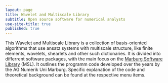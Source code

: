 ```yaml
---
layout: page
title: Wavelet and Multiscale Library
subtitle: Open source software for numerical analysts
use-site-title: true
published: true
---
```

This Wavelet and Multiscale Library is a collection of basis-oriented algorithms that use ansatz systems with multiscale structure, like finite elements, wavelets, shearlets and other such dictionaries. It is divided into differrent software packages, with the main focus on the
[Marburg Software Library](aboutmsl) (MSL). It outlines the programm code developed over the years by the AG Numerik Uni Marburg. Specific explanation of the code and theoretical background can be found at the respective menu items.
